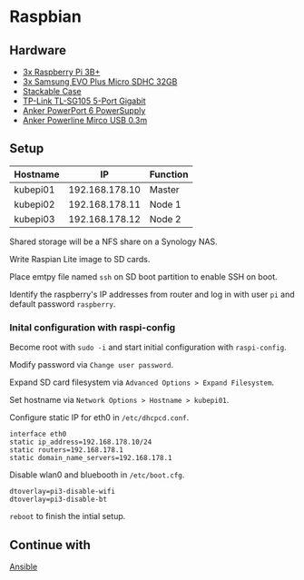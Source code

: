# Raspbian

## Hardware
* [3x Raspberry Pi 3B+](https://www.rasppishop.de/Raspberry-Pi-3-Model-B-14-GHz-64Bit-Quad-Core)
* [3x Samsung EVO Plus Micro SDHC 32GB](https://www.amazon.de/gp/product/B06XFSZGCC/ref=oh_aui_detailpage_o00_s02?ie=UTF8&psc=1)
* [Stackable Case](https://www.amazon.de/gp/product/B079HN5YRZ/ref=oh_aui_detailpage_o09_s00?ie=UTF8&psc=1)
* [TP-Link TL-SG105 5-Port Gigabit](https://www.amazon.de/gp/product/B00A128S24/ref=oh_aui_detailpage_o00_s01?ie=UTF8&psc=1)
* [Anker PowerPort 6 PowerSupply](https://www.amazon.de/gp/product/B00PTLSH9G/ref=oh_aui_detailpage_o00_s00?ie=UTF8&psc=1)
* [Anker Powerline Mirco USB 0.3m](https://www.amazon.de/gp/product/B016BEVNK4/ref=oh_aui_detailpage_o00_s01?ie=UTF8&psc=1)

## Setup
| Hostname | IP | Function |
| --- | --- | --- |
| kubepi01 | 192.168.178.10 | Master |
| kubepi02 | 192.168.178.11 | Node 1 |
| kubepi03 | 192.168.178.12 | Node 2 |

Shared storage will be a NFS share on a Synology NAS.

Write Raspian Lite image to SD cards.

Place emtpy file named `ssh` on SD boot partition to enable SSH on boot.

Identify the raspberry's IP addresses from router and log in with user `pi` and default password `raspberry`.

### Inital configuration with raspi-config
Become root with `sudo -i` and start initial configuration with `raspi-config`.

Modify password via  `Change user password`.

Expand SD card filesystem via `Advanced Options > Expand Filesystem`.

Set hostname via `Network Options > Hostname > kubepi01`.

Configure static IP for eth0 in `/etc/dhcpcd.conf`.

```
interface eth0
static ip_address=192.168.178.10/24
static routers=192.168.178.1
static domain_name_servers=192.168.178.1
```

Disable wlan0 and bluebooth in `/etc/boot.cfg`.

```
dtoverlay=pi3-disable-wifi
dtoverlay=pi3-disable-bt
```

`reboot` to finish the intial setup.

## Continue with
[Ansible](https://github.com/vzovko/KubePi/tree/master/Ansible)